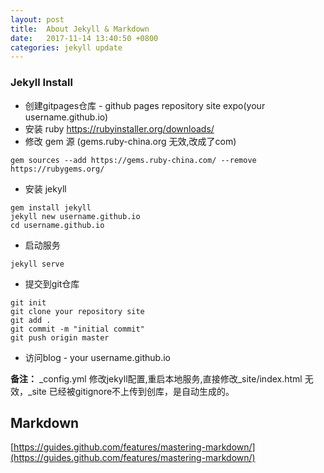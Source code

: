 ```yaml
---
layout: post
title:  About Jekyll & Markdown
date:   2017-11-14 13:40:50 +0800
categories: jekyll update
---
```


### Jekyll Install

+ 创建gitpages仓库 - github pages repository site expo(your username.github.io)
+ 安装 ruby https://rubyinstaller.org/downloads/
+ 修改 gem 源 (gems.ruby-china.org 无效,改成了com)
```
gem sources --add https://gems.ruby-china.com/ --remove https://rubygems.org/
```
+ 安装 jekyll
```
gem install jekyll
jekyll new username.github.io
cd username.github.io
```
+ 启动服务
```
jekyll serve
```
+ 提交到git仓库
```
git init
git clone your repository site
git add .
git commit -m "initial commit"
git push origin master
```
+ 访问blog - your username.github.io

**备注：**
_config.yml 修改jekyll配置,重启本地服务,直接修改_site/index.html 无效，_site 已经被gitignore不上传到创库，是自动生成的。
## Markdown
[https://guides.github.com/features/mastering-markdown/](https://guides.github.com/features/mastering-markdown/)
